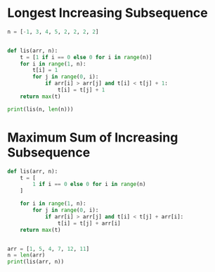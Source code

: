 # Longest Increasing Subsequence

```python
n = [-1, 3, 4, 5, 2, 2, 2, 2]


def lis(arr, n):
    t = [1 if i == 0 else 0 for i in range(n)]
    for i in range(1, n):
        t[i] = 1
        for j in range(0, i):
            if arr[i] > arr[j] and t[i] < t[j] + 1:
                t[i] = t[j] + 1
    return max(t)

print(lis(n, len(n)))
```

# Maximum Sum of Increasing Subsequence

```python
def lis(arr, n):
    t = [
        1 if i == 0 else 0 for i in range(n)
    ]

    for i in range(1, n):
        for j in range(0, i):
            if arr[i] > arr[j] and t[i] < t[j] + arr[i]:
                t[i] = t[j] + arr[i]
    return max(t)


arr = [1, 5, 4, 7, 12, 11]
n = len(arr)
print(lis(arr, n))
```

 



```python

```

 



```python

```

 



```python

```

 



```python

```

 



```python

```

 



```python

```

 



```python

```

 



```python

```

 



```python

```

 



```python

```

 



```python

```

 



```python

```

 



```python

```

 



```python

```

 



```python

```

 



```python

```

 